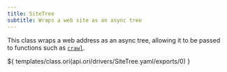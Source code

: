 ```yaml
---
title: SiteTree
subtitle: Wraps a web site as an async tree
---
```


This class wraps a web address as an async tree, allowing it to be passed to functions such as
[`crawl`](/builtins/site/crawl.html).

${ templates/class.ori(api.ori/drivers/SiteTree.yaml/exports/0) }
